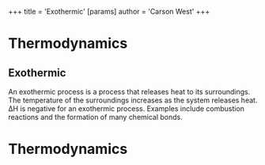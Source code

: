 +++
 title = 'Exothermic'
[params]
	author = 'Carson West'
+++
# Thermodynamics

## Exothermic

An exothermic process is a process that releases heat to its surroundings.  The temperature of the surroundings increases as the system releases heat.  ΔH is negative for an exothermic process.  Examples include combustion reactions and the formation of many chemical bonds.

# Thermodynamics